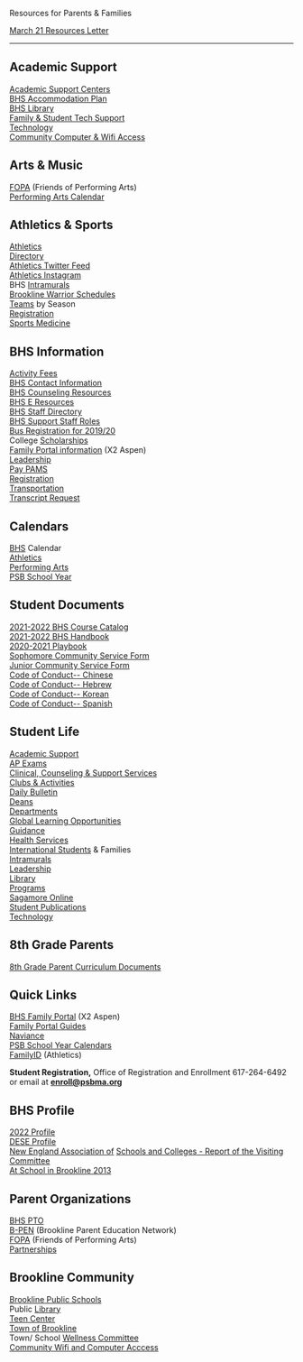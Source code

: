 Resources for Parents & Families  
  
[March 21 Resources Letter](/uploads/8/0/1/5/801512/march21_resources.pdf)   

--------------------------------------------------------------------------------------------------------------------

Academic Support
----------------

[Academic Support Centers](/academic-support-centers.html)  
[BHS Accommodation Plan](/uploads/8/0/1/5/801512/bhs_accommodation_plan.pdf)  
[BHS Library  
​](http://bhslibrary.weebly.com)[Family & Student Tech Support](https://sites.google.com/psbma.org/studenttech/home)  
[Technology](/technology-information--accounts.html)  
[Community Computer & Wifi Access](/family-resources--community-wifi.html)

Arts & Music
------------

[FOPA](http://fopa.weebly.com/) (Friends of Performing Arts)  
[Performing Arts Calendar](https://www.google.com/calendar/embed?src=r7bp0pdrks9d1doq17q9qpkct4%40group.calendar.google.com&ctz=America/New_York)

Athletics & Sports
------------------

[Athletics](/athletics.html)  
[​Directory](/athletics-directory.html)  
[Athletics Twitter Feed](https://twitter.com/bhs_warriors)  
[Athletics Instagram](http://instagram.com/brooklineathletics)  
BHS [Intramurals](/intramurals.html)  
[Brookline Warrior Schedules](http://schedules.schedulestar.com/Brookline-High-School-Brookline-MA/5day)  
[Teams](/team-pages.html) by Season  
[Registration](/registration.html)  
[Sports Medicine](/sports-medicine.html)

BHS Information
---------------

[Activity Fees](https://www.myschoolbucks.com/ver2/login/getlogin?loginRequired=true)  
[BHS Contact Information](/contact-information.html)  
[BHS Counseling Resources](/clinical-counseling--support-services.html)  
​[BHS E Resources](/uploads/8/0/1/5/801512/bhs_e_resources_2018_19.pdf)  
[BHS Staff Directory](/bhs-staff-directory.html)  
[BHS Support Staff Roles](/uploads/8/0/1/5/801512/bhs_support_staff_roles_20-21_-_final_draft.pdf)  
[Bus Registration for 2019/20](https://www.brookline.k12.ma.us/domain/66)  
College [Scholarships](/scholarship-information.html)  
[Family Portal information](/family-portal-information.html) (X2 Aspen)  
[Leadership](/leadership.html)  
[Pay PAMS](https://paypams.com/)  
[Registration](/registration--transcript-request.html)  
[Transportation](/transportation1.html)  
[Transcript Request](/registration--transcript-request.html)

Calendars
---------

[BHS](/calendars.html) Calendar  
[Athletics](http://schedules.schedulestar.com/Brookline-High-School-Brookline-MA/5day)  
[Performing Arts](/calendars.html)  
[PSB School Year](http://www.brookline.k12.ma.us/Page/2)

Student Documents
-----------------

[2021-2022 BHS Course Catalog](/uploads/8/0/1/5/801512/bhscatalog_21_22.pdf)  
[2021-2022 BHS Handbook](/uploads/8/0/1/5/801512/bhs_handbook21_22a.pdf)  
[2020-2021 Playbook](/uploads/8/0/1/5/801512/playbook_20.21_v7.pdf)  
[Sophomore Community Service Form](/uploads/8/0/1/5/801512/sophomore_community_service_form.doc)  
[Junior Community Service Form](/uploads/8/0/1/5/801512/junior_community_service_form.doc)  
[Code of Conduct-- Chinese](/uploads/8/0/1/5/801512/code_of_conduct_5-15chinese_simplified.pdf)  
[Code of Conduct-- Hebrew](/uploads/8/0/1/5/801512/code_of_conduct_5-15hebrew.pdf)  
[Code of Conduct-- Korean](/uploads/8/0/1/5/801512/code_of_conduct_5-15korean.pdf)  
[Code of Conduct-- Spanish](/uploads/8/0/1/5/801512/code_of_conduct_5-15spanish.pdf)

Student Life
------------

[Academic Support  
](/academic-support-centers.html)[AP Exams](/ap-exams.html)  
[Clinical, Counseling & Support Services](/clinical-counseling--support-services.html)  
[Clubs & Activities](/clubs-and-activities-list.html)  
[Daily Bulletin](/daily-bulletin.html)  
[Deans](/deans-office.html)  
[Departments](/departments.html)  
[Global Learning Opportunities](/global-learning-opportunities.html)  
[Guidance](/guidance.html)  
[Health Services](/health-services.html)  
[International Students](/international-students--families.html) & Families  
[Intramurals](/intramurals.html)  
[Leadership](/leadership.html)  
[Library](http://bhslibrary.weebly.com)  
[Programs](/programs--initiatives.html)  
[Sagamore Online](http://thesagonline.com)  
[Student Publications](/student-publications.html)  
[Technology](/technology-information--accounts.html)

8th Grade Parents
-----------------

[8th Grade Parent Curriculum Documents](/uploads/8/0/1/5/801512/class2023curric.pdf)

Quick Links
-----------

[BHS Family Portal](https://ma-brookline.myfollett.com/aspen) (X2 Aspen)  
​[Family Portal Guides](https://www.brookline.k12.ma.us/parentportal)  
[Naviance](https://connection.naviance.com/family-connection/auth/login/?hsid=brookline)  
[PSB School Year Calendars](http://www.brookline.k12.ma.us/Page/2)  
[​FamilyID](https://www.familyid.com/organizations/brookline-athletics) (Athletics)  
  
​**Student Registration,** Office of Registration and Enrollment 617-264-6492 or email at ​**[enroll@psbma.org](mailto:enroll@psbma.org)**

BHS Profile
-----------

[2022 Profile](/uploads/8/0/1/5/801512/profile_2022_v1.pdf)[](https://docs.google.com/viewer?url=http%3A%2F%2Fweebly-file%2F8%2F0%2F1%2F5%2F801512%2Fprofile_2022_v1.pdf&embedded=true&chrome=false&dov=1 "View this pdf file")  
[DESE Profile  
​](http://profiles.doe.mass.edu/profiles/general.aspx?topNavId=1&orgcode=00460505&orgtypecode=6&)[New England Association of](http://www.brookline.k12.ma.us/index.php?option=com_docman&task=doc_download&gid=1112) [Schools and Colleges - Report of the Visiting Committee](/uploads/8/0/1/5/801512/bhs-neasc-visiting-committee-report.pdf)  
[At School in Brookline 2013](/uploads/8/0/1/5/801512/at_school_in_brookline_2013.pdf)

Parent Organizations
--------------------

[BHS PTO](http://www.bhs-pto.org)  
[B-PEN](http://www.b-pen.org) (Brookline Parent Education Network)   
[FOPA](http://fopa.weebly.com/) (Friends of Performing Arts)​  
[Partnerships](/partnerships.html)

Brookline Community
-------------------

[Brookline Public Schools](http://www.brookline.k12.ma.us)  
Public [Library](http://www.brooklinelibrary.org)  
[Teen Center](http://www.brooklineteencenter.org)  
[Town of Brookline](http://www.brooklinema.gov)  
Town/ School [Wellness Committee](http://www.brooklinewellness.weebly.com)  
[Community Wifi and Computer Acccess](/family-resources--community-wifi.html)